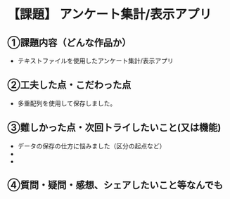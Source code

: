 # 【課題】 アンケート集計/表示アプリ

## ①課題内容（どんな作品か）
- テキストファイルを使用したアンケート集計/表示アプリ

## ②工夫した点・こだわった点
- 多重配列を使用して保存しました。

## ③難しかった点・次回トライしたいこと(又は機能)
- データの保存の仕方に悩みました（区分の起点など）
- 
- 

## ④質問・疑問・感想、シェアしたいこと等なんでも
<!-- - [疑問]
- [感想]
- [tips]
- [参考記事] -->